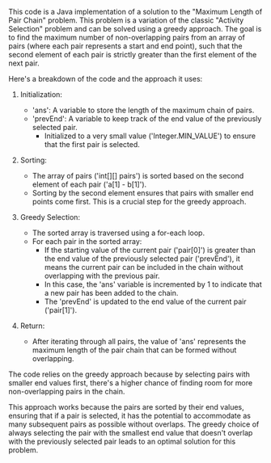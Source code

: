 ​This code is a Java implementation of a solution to the "Maximum Length of Pair Chain" problem. This problem is a variation of the classic "Activity Selection" 
problem and can be solved using a greedy approach. The goal is to find the maximum number of non-overlapping pairs from an array of pairs (where each pair represents 
a start and end point), such that the second element of each pair is strictly greater than the first element of the next pair.

Here's a breakdown of the code and the approach it uses:

1. Initialization:
   - 'ans': A variable to store the length of the maximum chain of pairs.
   - 'prevEnd': A variable to keep track of the end value of the previously selected pair.
       - Initialized to a very small value ('Integer.MIN_VALUE') to ensure that the first pair is selected.

2. Sorting:
   - The array of pairs ('int[][] pairs') is sorted based on the second element of each pair ('a[1] - b[1]').
   - Sorting by the second element ensures that pairs with smaller end points come first. This is a crucial step for the greedy approach.

3. Greedy Selection:
   - The sorted array is traversed using a for-each loop.
   - For each pair in the sorted array:
       - If the starting value of the current pair ('pair[0]') is greater than the end value of the previously selected pair ('prevEnd'), it means the current pair 
          can be included in the chain without overlapping with the previous pair.
       - In this case, the 'ans' variable is incremented by 1 to indicate that a new pair has been added to the chain.
       - The 'prevEnd' is updated to the end value of the current pair ('pair[1]').

4. Return:
   - After iterating through all pairs, the value of 'ans' represents the maximum length of the pair chain that can be formed without overlapping.


The code relies on the greedy approach because by selecting pairs with smaller end values first, there's a higher chance of finding room for more non-overlapping pairs in the chain.

This approach works because the pairs are sorted by their end values, ensuring that if a pair is selected, it has the potential to accommodate as many subsequent pairs as possible without overlaps. The greedy choice of always selecting the pair with the smallest end value that doesn't overlap with the previously selected pair leads to an optimal solution for this problem.
